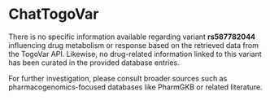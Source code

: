 # ChatTogoVar

There is no specific information available regarding variant **rs587782044** influencing drug metabolism or response based on the retrieved data from the TogoVar API. Likewise, no drug-related information linked to this variant has been curated in the provided database entries.

For further investigation, please consult broader sources such as pharmacogenomics-focused databases like PharmGKB or related literature.